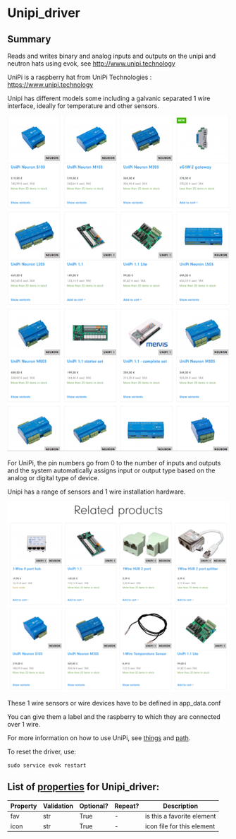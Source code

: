<!--s_name-->
# Unipi_driver

<!--e_name-->

## Summary

<!--s_role-->
<!--e_role-->

<!--s_descr-->
Reads and writes binary and analog inputs and outputs on the unipi and neutron hats using evok, see http://www.unipi.technology

<!--e_descr-->

UniPi is a raspberry hat from UniPi Technologies : https://www.unipi.technology

Unipi has different models some including a galvanic separated 1 wire interface, ideally for temperature and other sensors.

![unipi](unipi.jpg)

For UniPi, the pin numbers go from 0 to the number of inputs and outputs and the system automatically assigns input or output type based on the analog or digital type of device.

Unipi has a range of sensors and 1 wire installation hardware.

![unipi2](unipi2.jpg)

These 1 wire sensors or  wire devices have to be defined in app_data.conf

You can give them a label and the raspberry to which they are connected over 1 wire.

For more information on how to use UniPi, see [things](Things.md) and [path](Path.md).

To reset the driver, use:

```
sudo service evok restart
```

<!--s_tbl-->
## List of [properties](Properties.md) for __Unipi_driver__:

  | Property | Validation | Optional? | Repeat? | Description |
  | --- | --- | --- | --- | --- |
  | fav | str | True | - | is this a favorite element | 
  | icon | str | True | - | icon file for this element | 
<!--e_tbl-->

